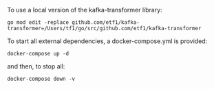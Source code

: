 
To use a local version of the kafka-transformer library:

`go mod edit -replace github.com/etf1/kafka-transformer=/Users/tf1/go/src/github.com/etf1/kafka-transformer`

To start all external dependencies, a docker-compose.yml is provided:

`docker-compose up -d`

and then, to stop all:

`docker-compose down -v`